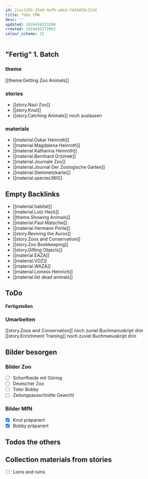 ```yaml
---
id: 21ac115b-15e0-4af9-a4ed-fdd3d29c313d
title: ToDo CMW
desc: ''
updated: 1624456323200
created: 1618495172862
colour_scheme: 12
---
```

## "Fertig" 1. Batch

### theme

[[theme.Getting Zoo Animals]]

### stories

- [[story.Nazi Zoo]]
- [[story.Knut]]
- [[story.Catching Animals]] noch auslassen

### materials

- [[material.Oskar Heinroth]]
- [[material.Magdalena Heinroth]]
- [[material.Katharina Heinroth]]
- [[material.Bernhard Grzimek]]
- [[material.Journale Zoo]]
- [[material.Journal Der Zoologische Garten]]
- [[material.Steinmetzkartei]]
- [[material.species360]]

## Empty Backlinks

- [[material.habitat]]
- [[material.Lutz Heck]]
- [[theme.Showing Animals]]
- [[material.Paul Matschie]]
- [[material.Hermann Pohle]]
- [[story.Reviving the Aurox]]
- [[story.Zoos and Conservation]]
- [[story.Zoo Bookkeeping]]
- [[story.Gifting Objects]]
- [[material.EAZA]]
- [[material.VDZ]]
- [[material.WAZA]]
- [[material.Lioness Heinrich]]
- [[material.list dead animals]]

## ToDo

#### Fertigstellen

### Umarbeiten

[[story.Zoos and Conservation]] noch zuviel Buchmanuskript drin
[[story.Enrichment Training]] noch zuviel Buchmanuskript drin

## Bilder besorgen

### Bilder Zoo

- [ ] Schorfheide mit Göring
- [ ] Deutscher Zoo
- [ ] Toter Bobby
- [ ] Zeitungsausschnitte Gewicht

### Bilder MfN

- [x] Knut präpariert
- [x] Bobby präpariert

## Todos the others

## Collection materials from stories

- [ ] Lions and ruins

